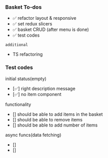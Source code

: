 
### Basket To-dos
- ✅ refactor layout & responsive
- ✅ set redux slicers
- ✅ basket CRUD (after menu is done)
- ✅ test codes

`additional`
- TS refactoring

### Test codes
initial status(empty)
- [✅] right description message
- [✅] no item component

functionality 
- [] should be able to add items in the basket
- [] should be able to remove items
- [] should be able to add number of items

async funcs(data fetching)
- []
- [] 
